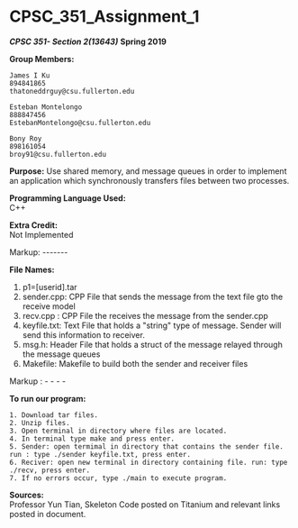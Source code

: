 # CPSC_351_Assignment_1

**_CPSC 351- Section 2(13643)_**
**Spring 2019**


**Group Members:**

	James I Ku
	894841865
	thatoneddrguy@csu.fullerton.edu
    
	Esteban Montelongo
	888847456
	EstebanMontelongo@csu.fullerton.edu
	
	Bony Roy
	898161054
	broy91@csu.fullerton.edu
      
**Purpose:**
Use shared memory, and message queues in order to implement an application which synchronously transfers files between two processes.


**Programming Language Used:**	
	C++

**Extra Credit:**	
	Not Implemented
		 
Markup: -------

**File Names:**	
   
   1. p1=[userid].tar
   2. sender.cpp: CPP File that sends the message from the text file gto the receive model
   3. recv.cpp : CPP File the receives the message from the sender.cpp
   4. keyfile.txt: Text File that holds a "string" type of message. Sender will send this information to receiver.
   5. msg.h: Header File that holds a struct of the message relayed through the message queues
   6. Makefile: Makefile to build both the sender and receiver files

Markup :  - - - -

**To run our program:**	
    
    1. Download tar files.
    2. Unzip files.
    3. Open terminal in directory where files are located.
    4. In terminal type make and press enter.
    5. Sender: open termimal in directory that contains the sender file. run : type ./sender keyfile.txt, press enter.
    6. Reciver: open new terminal in directory containing file. run: type ./recv, press enter.
    7. If no errors occur, type ./main to execute program.



**Sources:** 	
	Professor Yun Tian, Skeleton Code posted on Titanium and relevant links posted in document.
